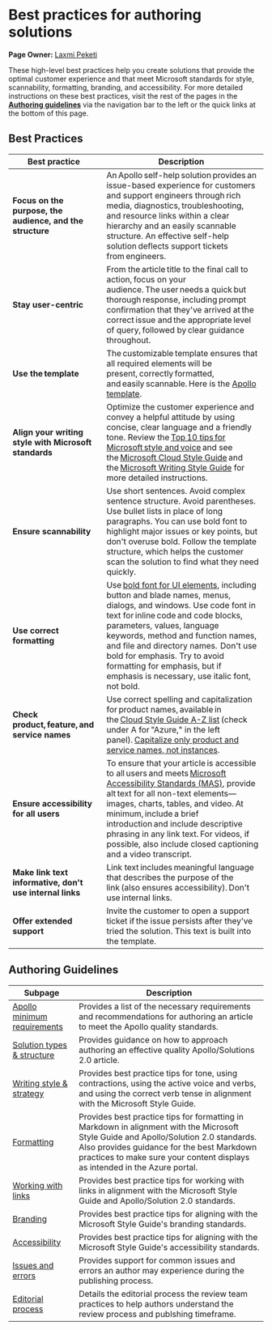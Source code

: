 # Best practices for authoring solutions
**Page Owner:** [Laxmi Peketi](sree.peketi@microsoft.com)

These high-level best practices help you create solutions that provide the optimal customer experience and that meet Microsoft standards for style, scannability, formatting, branding, and accessibility. For more detailed instructions on these best practices, visit the rest of the pages in the [**Authoring guidelines**](ApolloFAQOverview.md) via the navigation bar to the left or the quick links at the bottom of this page.

## Best Practices
| **Best practice**    | **Description**    |
| --- | --- |
| **Focus on the purpose, the audience, and the structure**   | An Apollo self-help solution provides an issue-based experience for customers and support engineers through rich media, diagnostics, troubleshooting, and resource links within a clear hierarchy and an easily scannable structure. An effective self-help solution deflects support tickets from engineers.    |
| **Stay user-centric**   | From the article title to the final call to action, focus on your audience. The user needs a quick but thorough response, including prompt confirmation that they've arrived at the correct issue and the appropriate level of query, followed by clear guidance throughout.       |
| **Use the template**   | The customizable template ensures that all required elements will be present, correctly formatted, and easily scannable. Here is the [Apollo template](https://github.com/Azure/SelfHelpContent/blob/master/documents/SelfHelp-Solution-template/apollo-markdown-template.md). |
| **Align your writing style with Microsoft standards**   | Optimize the customer experience and convey a helpful attitude by using concise, clear language and a friendly tone. Review the [Top 10 tips for Microsoft style and voice](https://styleguides.azurewebsites.net/Styleguide/Read?id=2700) and see the [Microsoft Cloud Style Guide](https://styleguides.azurewebsites.net/StyleGuide/Read?id=2696) and the [Microsoft Writing Style Guide](https://styleguides.azurewebsites.net/Styleguide/Read?id=2700) for more detailed instructions.   |
| **Ensure scannability**  | Use short sentences. Avoid complex sentence structure. Avoid parentheses. Use bullet lists in place of long paragraphs. You can use bold font to highlight major issues or key points, but don't overuse bold. Follow the template structure, which helps the customer scan the solution to find what they need quickly.  |
| **Use correct formatting**   | Use [bold font for UI elements](https://styleguides.azurewebsites.net/StyleGuide/Read?id=2696&amp;topicid=42298), including button and blade names, menus, dialogs, and windows. Use code font in text for inline code and code blocks, parameters, values, language keywords, method and function names, and file and directory names.  Don't use bold for emphasis. Try to avoid formatting for emphasis, but if emphasis is necessary, use italic font, not bold.  |
| **Check product, feature, and service names**   | Use correct spelling and capitalization for product names, available in the [Cloud Style Guide A-Z list](https://styleguides.azurewebsites.net/Styleguide/Read?id=2696&amp;topicid=25353) (check under A for &quot;Azure,&quot; in the left panel). [Capitalize only product and service names, not instances](https://styleguides.azurewebsites.net/StyleGuide/Read?id=2696&amp;topicid=44732).    |
| **Ensure accessibility for all users**   | To ensure that your article is accessible to all users and meets [Microsoft Accessibility Standards (MAS)](https://microsoft.sharepoint.com/sites/accessibility/SitePages/Microsoft-Accessibility-Standards-(MAS).aspx), provide alt text for all non-text elements—images, charts, tables, and video. At minimum, include a brief introduction and include descriptive phrasing in any link text. For videos, if possible, also include closed captioning and a video transcript.  |
| **Make link text informative, don't use internal links**   | Link text includes meaningful language that describes the purpose of the link (also ensures accessibility). Don't use internal links.   |
| **Offer extended support**    | Invite the customer to open a support ticket if the issue persists after they've tried the solution. This text is built into the template.  |

## Authoring Guidelines
|Subpage|Description|
|----|---------|
|[Apollo minimum requirements](https://azsupportdocs.azurewebsites.net/playbook/ApolloMinRequirementsList.html)|Provides a list of the necessary requirements and recommendations for authoring an article to meet the Apollo quality standards.|
|[Solution types & structure](https://azsupportdocs.azurewebsites.net/playbook/Apollo_Solution_TypesStructure.html)|Provides guidance on how to approach authoring an effective quality Apollo/Solutions 2.0 article.|
|[Writing style & strategy](https://azsupportdocs.azurewebsites.net/playbook/ApolloFAQWritingStyle.html)|Provides best practice tips for tone, using contractions, using the active voice and verbs, and using the correct verb tense in alignment with the Microsoft Style Guide. |
|[Formatting](https://azsupportdocs.azurewebsites.net/playbook/ApolloFAQFormatting.html)|Provides best practice tips for formatting in Markdown in alignment with the Microsoft Style Guide and Apollo/Solution 2.0 standards. Also provides guidance for the best Markdown practices to make sure your content displays as intended in the Azure portal.|
|[Working with links](https://azsupportdocs.azurewebsites.net/playbook/ApolloFAQLinks.html)|Provides best practice tips for working with links in alignment with the Microsoft Style Guide and Apollo/Solution 2.0 standards.|
|[Branding](https://azsupportdocs.azurewebsites.net/playbook/ApolloFAQBranding.html)|Provides best practice tips for aligning with the Microsoft Style Guide's branding standards. |
|[Accessibility](https://azsupportdocs.azurewebsites.net/playbook/ApolloFAQAccessibility.html)|Provides best practice tips for aligning with the Microsoft Style Guide's accessibility standards. |
|[Issues and errors](https://azsupportdocs.azurewebsites.net/playbook/ApolloFAQIssues.html)|Provides support for common issues and errors an author may experience during the publishing process.|
|[Editorial process](https://azsupportdocs.azurewebsites.net/playbook/Apollo_EditorialProcess.html)|Details the editorial process the review team practices to help authors understand the review process and publshing timeframe.|